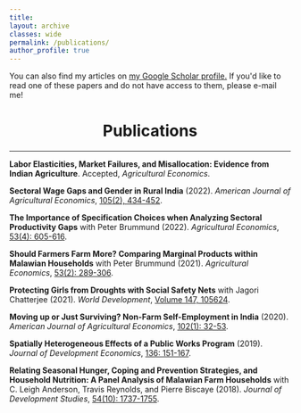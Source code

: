 ```yaml
---
title: 
layout: archive
classes: wide
permalink: /publications/
author_profile: true
---
```


You can also find my articles on <u><a href="https://scholar.google.com/citations?user=wPPXKHcAAAAJ&hl=en">my Google Scholar profile</a>.</u> If you'd like to read one of these papers and do not have access to them, please e-mail me!
<br>



# <center> Publications </center>
- - -



**Labor Elasticities, Market Failures, and Misallocation: Evidence from Indian Agriculture**. Accepted, _Agricultural Economics_.

**Sectoral Wage Gaps and Gender in Rural India** (2022). _American Journal of Agricultural Economics_, [105(2), 434-452](https://onlinelibrary.wiley.com/doi/10.1111/ajae.12339).

**The Importance of Specification Choices when Analyzing Sectoral Productivity Gaps** with Peter Brummund (2022). _Agricultural Economics_, [53(4): 605-616](https://onlinelibrary.wiley.com/doi/full/10.1111/agec.12692).

**Should Farmers Farm More? Comparing Marginal Products within Malawian Households** with Peter Brummund (2021). _Agricultural Economics_, [53(2): 289-306](https://onlinelibrary.wiley.com/doi/full/10.1111/agec.12680).

**Protecting Girls from Droughts with Social Safety Nets** with Jagori Chatterjee (2021). _World Development_, [Volume 147, 105624](https://www.sciencedirect.com/science/article/pii/S0305750X21002394).

**Moving up or Just Surviving? Non-Farm Self-Employment in India** (2020). _American Journal of Agricultural Economics_, [102(1): 32-53](https://onlinelibrary.wiley.com/doi/full/10.1093/ajae/aaz037).

**Spatially Heterogeneous Effects of a Public Works Program** (2019). _Journal of Development Economics_, [136: 151-167](https://www.sciencedirect.com/science/article/pii/S0304387818304784).

**Relating Seasonal Hunger, Coping and Prevention Strategies, and Household Nutrition: A Panel Analysis of Malawian Farm Households** with C. Leigh Anderson, Travis Reynolds, and Pierre Biscaye (2018). _Journal of Development Studies_, [54(10): 1737-1755](https://www.tandfonline.com/doi/full/10.1080/00220388.2017.1371296).
